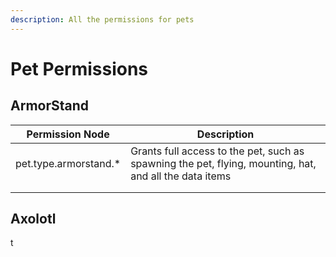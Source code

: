 ```yaml
---
description: All the permissions for pets
---
```


# Pet Permissions

## ArmorStand

| Permission Node        | Description                                                                                            |
| - | - |
| pet.type.armorstand.\* | Grants full access to the pet, such as spawning the pet, flying, mounting, hat, and all the data items |
|                        |                                                                                                        |
|                        |                                                                                                        |

## Axolotl

t
